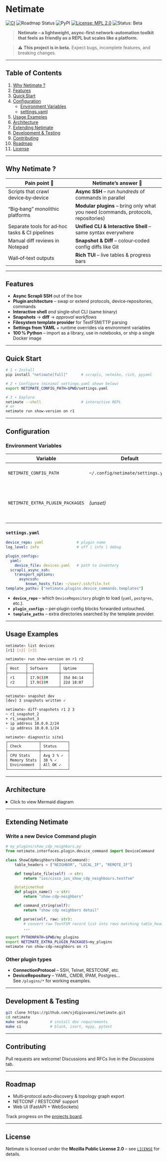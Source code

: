# Netimate

[![CI](https://github.com/sjdigiovanni/netimate/actions/workflows/ci.yml/badge.svg)](https://github.com/sjdigiovanni/netimate/actions/workflows/ci.yml)
![Roadmap Status](https://img.shields.io/badge/roadmap-active-blue)
![PyPI](https://img.shields.io/pypi/v/netimate)
[![License: MPL 2.0](https://img.shields.io/github/license/sjdigiovanni/netimate?style=flat)](https://github.com/sjdigiovanni/netimate/blob/main/LICENSE)
![Status: Beta](https://img.shields.io/badge/status-beta-yellow.svg)

> **Netimate – a lightweight, async‑first network‑automation toolkit that feels as friendly as a REPL but scales like a platform.**


> ⚠️ **This project is in beta.** Expect bugs, incomplete features, and breaking changes.

---

## Table of Contents
1. [Why Netimate ?](#why-netimate)
2. [Features](#features)
3. [Quick Start](#quick-start)
4. [Configuration](#configuration)
   * [Environment Variables](#environment-variables)
   * [settings.yaml](#settingsyaml)
5. [Usage Examples](#usage-examples)
6. [Architecture](#architecture)
7. [Extending Netimate](#extending-netimate)
8. [Development & Testing](#development--testing)
9. [Contributing](#contributing)
10. [Roadmap](#roadmap)
11. [License](#license)

---

## Why Netimate ?

| Pain point 🥴 | Netimate’s answer 🚀 |
|--------------|----------------------|
| Scripts that crawl device‑by‑device | **Async SSH** – run *hundreds* of commands in parallel |
| “Big‑bang” monolithic platforms | **Modular plugins** – bring only what you need (commands, protocols, repositories) |
| Separate tools for ad‑hoc tasks & CI pipelines | **Unified CLI & Interactive Shell** – same syntax everywhere |
| Manual diff reviews in Notepad | **Snapshot & Diff** – colour‑coded config diffs like Git |
| Wall‑of‑text outputs | **Rich TUI** – live tables & progress bars |

---

## Features

* **Async Scrapli SSH** out of the box  
* **Plugin architecture** – swap or extend protocols, device‑repositories, commands  
* **Interactive shell** *and* single‑shot CLI (same binary)  
* **Snapshots** → **diff** → *approval workflows*  
* **Filesystem template provider** for TextFSM/TTP parsing  
* **Settings from YAML** + runtime overrides via environment variables  
* **100 % Python** – import as a library, use in notebooks, or ship a single Docker image  

---

## Quick Start

```bash
# 1 ∙ Install
pip install "netimate[full]"      # scrapli, netmiko, rich, pyyaml

# 2 ∙ Configure (minimal settings.yaml shown below)
export NETIMATE_CONFIG_PATH=$PWD/settings.yaml

# 3 ∙ Explore
netimate --shell                  # interactive REPL
# or
netimate run show-version on r1
```

---

## Configuration

### Environment Variables

| Variable | Default | Purpose |
|----------|---------|---------|
| `NETIMATE_CONFIG_PATH` | `~/.config/netimate/settings.yaml` | Explicit path to the YAML settings file. |
| `NETIMATE_EXTRA_PLUGIN_PACKAGES` | *(unset)* | Colon‑separated list of dotted package names to scan for third‑party plugins. |

### `settings.yaml`

```yaml
device_repo: yaml               # plugin name
log_level: info                 # off | info | debug

plugin_configs:
  yaml:
    device_file: devices.yaml   # path to inventory
  scrapli_async_ssh:
    transport_options:
      asyncssh:
         known_hosts_file: ~/user/.ssh/file.txt
template_paths: ["netimate.plugins.device_commands.templates"]  
```

* **`device_repo`** – which `DeviceRepository` plugin to load (`yaml`, `postgres`, etc.).  
* **`plugin_configs`** – per‑plugin config blocks forwarded untouched.  
* **`template_paths`** – extra directories searched by the template provider.

---

## Usage Examples

```bash
netimate> list devices
[r1] [r2] [r3]

netimate> run show-version on r1 r2
┌────────┬──────────────┬──────────────┐
│ Host   │ Software     │ Uptime       │
├────────┼──────────────┼──────────────┤
│ r1     │ 17.9(3)M     │ 35d 04:14    │
│ r2     │ 17.9(3)M     │ 22d 18:07    │
└────────┴──────────────┴──────────────┘

netimate> snapshot dev
[dev] 3 snapshots written ✓

netimate> diff-snapshots r1 2 3
─ r1_snapshot_2
+ r1_snapshot_3
+ ip address 10.0.0.2/24
- ip address 10.0.0.1/24

netimate> diagnostic site1
┌──────────────┬────────────┐
│ Check        │ Status     │
├──────────────┼────────────┤
│ CPU Stats    │ Avg 3 % ✓  │
│ Memory Stats │ 38 % ✓     │
│ Environment  │ All OK ✓   │
└──────────────┴────────────┘
```

---

## Architecture

<details>
<summary>Click to view Mermaid diagram</summary>

```mermaid
graph TD
    %% ─────────────── VIEW ───────────────
    subgraph View_Layer
        CLI["CLI<br/>view/cli/cli.py"]
        Shell["Interactive Shell<br/>view/shell/shell.py"]
    end

    %% ────────── COMPOSITION ────────────
    subgraph Composition
        CompRoot["composition_root<br/>netimate/composition.py"]
    end

    %% ───────── APPLICATION ─────────────
    subgraph Application_Layer
        App["Application<br/>application/application.py"]
    end

    %% ─────── CORE / PLUGIN ENGINE ──────
    subgraph Core_Plugin_Engine
        Runner["Runner<br/>core/runner.py"]
        PluginRegistry["Plugin Registry<br/>core/plugin_engine/plugin_registry.py"]
        PluginLoader["Plugin Loader<br/>core/plugin_engine/loader.py"]
        PluginRegistrar["Plugin Registrar<br/>core/plugin_engine/registrar.py"]
    end

    %% ─────────── INTERFACES ────────────
    subgraph Interfaces
        IF_Repo["DeviceRepository_IF"]
        IF_Proto["ConnectionProtocol_IF"]
        IF_Cmd["DeviceCommand_IF"]
        IF_Settings["Settings_IF"]
    end

    %% ─────────── INFRASTRUCTURE ────────
    subgraph Infrastructure
        ConfigLoader["ConfigLoader<br/>infrastructure/config_loader.py"]
        Settings["Settings<br/>infrastructure/settings.py"]
        Logger["Logging<br/>infrastructure/logging.py"]
        TemplateProvider["FileSystemTemplateProvider<br/>infrastructure/template_provider/filesystem.py"]
    end

    %% ─ CONNECTION PROTOCOL PLUG‑INS ────
    subgraph Connection_Protocol_Plugins
        NetmikoSSH["NetmikoSSHConnection"]
        NetmikoTelnet["NetmikoTelnetConnection"]
        ScrapliAsyncSSH["ScrapliAsyncSSHConnection"]
    end

    %% ─ DEVICE REPOSITORY PLUG‑INS ──────
    subgraph Device_Repository_Plugins
        YAMLRepo["YAMLRepository"]
        PostgresRepo["PostgresRepository"]
    end

    %% ───── DEVICE COMMAND PLUG‑INS ─────
    subgraph Device_Command_Plugins
        EchoTest["echo_test"]
        ShowEnv["show_environment"]
        ShowVer["show_version"]
        ShowInt["show_ip_interface_brief"]
        ShowMem["show_memory_stats"]
        ShowCPU["show_process_cpu"]
        ShowLog["show_logging"]
        ShowRunCfg["show_running_config"]
    end

    %% ───────────── MODELS ───────────────
    subgraph Models
        DeviceModel["Device<br/>models/device.py"]
    end

    %% ──────────── DATA FLOW ─────────────
    CLI --> CompRoot
    Shell --> CompRoot

    CompRoot --> App
    CompRoot --> Logger

    App --> Runner
    App --> IF_Repo
    App --> IF_Proto
    App --> IF_Cmd
    App --> IF_Settings
    App --> TemplateProvider

    Runner --> PluginRegistry
    PluginRegistry --> PluginLoader
    PluginRegistry --> PluginRegistrar

    IF_Repo --> YAMLRepo
    IF_Repo --> PostgresRepo

    IF_Proto --> NetmikoSSH
    IF_Proto --> NetmikoTelnet
    IF_Proto --> ScrapliAsyncSSH

    IF_Cmd --> EchoTest
    IF_Cmd --> ShowEnv
    IF_Cmd --> ShowVer
    IF_Cmd --> ShowInt
    IF_Cmd --> ShowMem
    IF_Cmd --> ShowCPU
    IF_Cmd --> ShowLog
    IF_Cmd --> ShowRunCfg

    IF_Settings --> Settings
    Settings --> ConfigLoader
```
</details>

---

## Extending Netimate

### Write a new Device Command plugin

```python
# my_plugins/show_cdp_neighbors.py
from netimate.interfaces.plugin.device_command import DeviceCommand

class ShowCdpNeighbors(DeviceCommand):
    table_headers = ["NEIGHBOR", "LOCAL_IF", "REMOTE_IF"]

    def template_file(self) -> str:
        return "ios/cisco_ios_show_cdp_neighbours.textfsm"

    @staticmethod
    def plugin_name() -> str:
        return "show-cdp-neighbors"

    def command_string(self):
        return "show cdp neighbors detail"

    def parse(self, raw: str):
        # convert raw TextFSM record list into rows matching table_headers
        ...
```

```bash
export PYTHONPATH=$PWD/my_plugins
export NETIMATE_EXTRA_PLUGIN_PACKAGES=my_plugins
netimate run show-cdp-neighbors on r1
```

### Other plugin types
* **ConnectionProtocol** – SSH, Telnet, RESTCONF, etc.  
* **DeviceRepository** – YAML, CMDB, IPAM, Postgres…  
See `/plugins/*` for working examples.

---

## Development & Testing

```bash
git clone https://github.com/sjdigiovanni/netimate.git
cd netimate
make setup          # install dev requirements
make ci             # black, isort, mypy, pytest
```

---

## Contributing

Pull requests are welcome! Discussions and RFCs live in the *Discussions* tab.

---

## Roadmap

* Multi‑protocol auto‑discovery & topology graph export  
* NETCONF / RESTCONF support  
* Web UI (FastAPI + WebSockets)

Track progress on the [projects board](https://github.com/sjdigiovanni/netimate/projects/1).

---

## License

Netimate is licensed under the **Mozilla Public License 2.0** – see [`LICENSE`](LICENSE) for details.
